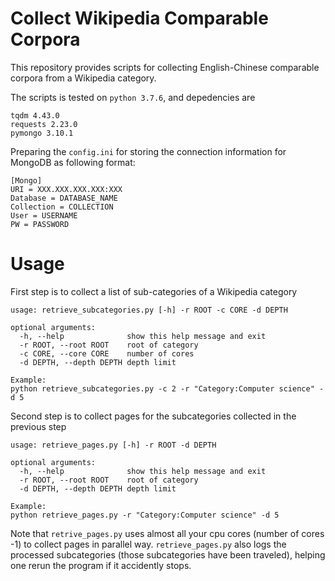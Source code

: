 # Collect Wikipedia Comparable Corpora
This repository provides scripts for collecting English-Chinese comparable corpora from a Wikipedia category.

The scripts is tested on `python 3.7.6`, and depedencies are
```
tqdm 4.43.0
requests 2.23.0
pymongo 3.10.1
```

Preparing the `config.ini` for storing the connection information for MongoDB as following format:
```
[Mongo]
URI = XXX.XXX.XXX.XXX:XXX
Database = DATABASE_NAME
Collection = COLLECTION
User = USERNAME
PW = PASSWORD
```
# Usage
First step is to collect a list of sub-categories of a Wikipedia category 
```
usage: retrieve_subcategories.py [-h] -r ROOT -c CORE -d DEPTH

optional arguments:
  -h, --help              show this help message and exit
  -r ROOT, --root ROOT    root of category
  -c CORE, --core CORE    number of cores
  -d DEPTH, --depth DEPTH depth limit

Example:
python retrieve_subcategories.py -c 2 -r "Category:Computer science" -d 5
```
Second step is to collect pages for the subcategories collected in the previous step
```
usage: retrieve_pages.py [-h] -r ROOT -d DEPTH

optional arguments:
  -h, --help              show this help message and exit
  -r ROOT, --root ROOT    root of category
  -d DEPTH, --depth DEPTH depth limit

Example:
python retrieve_pages.py -r "Category:Computer science" -d 5
```
Note that `retrive_pages.py` uses almost all your cpu cores (number of cores -1) to collect pages in parallel way. `retrieve_pages.py` also logs the processed subcategories (those subcategories have been traveled), helping one rerun the program if it accidently stops.